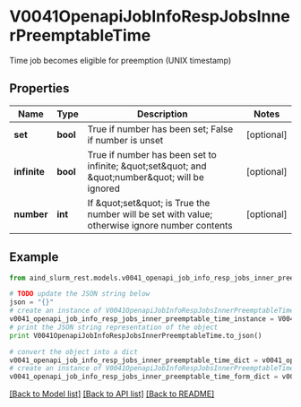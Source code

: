 # V0041OpenapiJobInfoRespJobsInnerPreemptableTime

Time job becomes eligible for preemption (UNIX timestamp)

## Properties

Name | Type | Description | Notes
------------ | ------------- | ------------- | -------------
**set** | **bool** | True if number has been set; False if number is unset | [optional] 
**infinite** | **bool** | True if number has been set to infinite; \&quot;set\&quot; and \&quot;number\&quot; will be ignored | [optional] 
**number** | **int** | If \&quot;set\&quot; is True the number will be set with value; otherwise ignore number contents | [optional] 

## Example

```python
from aind_slurm_rest.models.v0041_openapi_job_info_resp_jobs_inner_preemptable_time import V0041OpenapiJobInfoRespJobsInnerPreemptableTime

# TODO update the JSON string below
json = "{}"
# create an instance of V0041OpenapiJobInfoRespJobsInnerPreemptableTime from a JSON string
v0041_openapi_job_info_resp_jobs_inner_preemptable_time_instance = V0041OpenapiJobInfoRespJobsInnerPreemptableTime.from_json(json)
# print the JSON string representation of the object
print V0041OpenapiJobInfoRespJobsInnerPreemptableTime.to_json()

# convert the object into a dict
v0041_openapi_job_info_resp_jobs_inner_preemptable_time_dict = v0041_openapi_job_info_resp_jobs_inner_preemptable_time_instance.to_dict()
# create an instance of V0041OpenapiJobInfoRespJobsInnerPreemptableTime from a dict
v0041_openapi_job_info_resp_jobs_inner_preemptable_time_form_dict = v0041_openapi_job_info_resp_jobs_inner_preemptable_time.from_dict(v0041_openapi_job_info_resp_jobs_inner_preemptable_time_dict)
```
[[Back to Model list]](../README.md#documentation-for-models) [[Back to API list]](../README.md#documentation-for-api-endpoints) [[Back to README]](../README.md)


